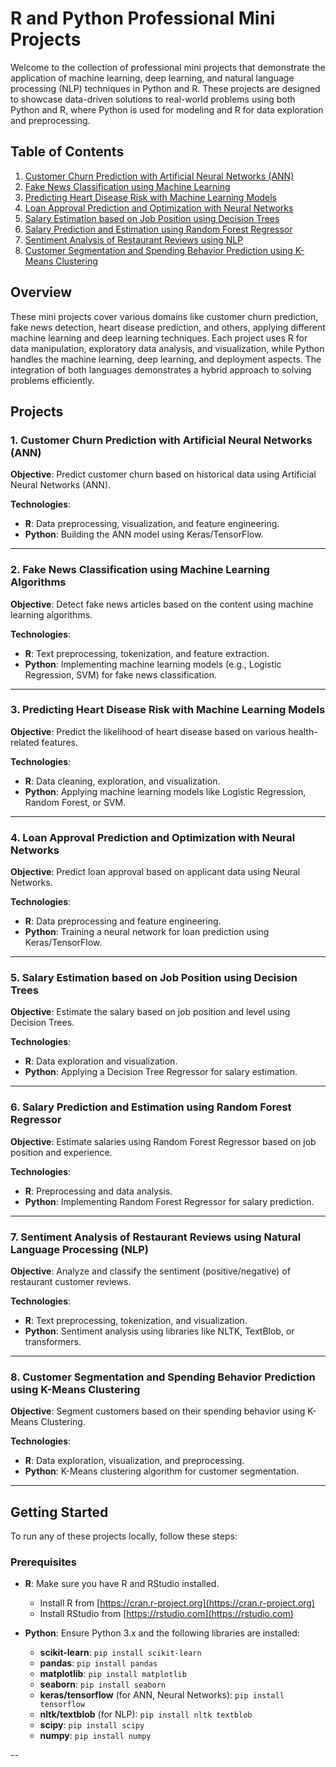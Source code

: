 # R and Python Professional Mini Projects

Welcome to the collection of professional mini projects that demonstrate the application of machine learning, deep learning, and natural language processing (NLP) techniques in Python and R. These projects are designed to showcase data-driven solutions to real-world problems using both Python and R, where Python is used for modeling and R for data exploration and preprocessing.

## Table of Contents

1. [Customer Churn Prediction with Artificial Neural Networks (ANN)](#1-customer-churn-prediction-with-artificial-neural-networks-ann)
2. [Fake News Classification using Machine Learning](#2-fake-news-classification-using-machine-learning-algorithms)
3. [Predicting Heart Disease Risk with Machine Learning Models](#3-predicting-heart-disease-risk-with-machine-learning-models)
4. [Loan Approval Prediction and Optimization with Neural Networks](#4-loan-approval-prediction-and-optimization-with-neural-networks)
5. [Salary Estimation based on Job Position using Decision Trees](#5-salary-estimation-based-on-job-position-using-decision-trees)
6. [Salary Prediction and Estimation using Random Forest Regressor](#6-salary-prediction-and-estimation-using-random-forest-regressor)
7. [Sentiment Analysis of Restaurant Reviews using NLP](#7-sentiment-analysis-of-restaurant-reviews-using-natural-language-processing-nlp)
8. [Customer Segmentation and Spending Behavior Prediction using K-Means Clustering](#8-customer-segmentation-and-spending-behavior-prediction-using-k-means-clustering)

## Overview

These mini projects cover various domains like customer churn prediction, fake news detection, heart disease prediction, and others, applying different machine learning and deep learning techniques. Each project uses R for data manipulation, exploratory data analysis, and visualization, while Python handles the machine learning, deep learning, and deployment aspects. The integration of both languages demonstrates a hybrid approach to solving problems efficiently.

## Projects

### 1. Customer Churn Prediction with Artificial Neural Networks (ANN)

**Objective**: Predict customer churn based on historical data using Artificial Neural Networks (ANN).

**Technologies**:
- **R**: Data preprocessing, visualization, and feature engineering.
- **Python**: Building the ANN model using Keras/TensorFlow.

---

### 2. Fake News Classification using Machine Learning Algorithms

**Objective**: Detect fake news articles based on the content using machine learning algorithms.

**Technologies**:
- **R**: Text preprocessing, tokenization, and feature extraction.
- **Python**: Implementing machine learning models (e.g., Logistic Regression, SVM) for fake news classification.

---

### 3. Predicting Heart Disease Risk with Machine Learning Models

**Objective**: Predict the likelihood of heart disease based on various health-related features.

**Technologies**:
- **R**: Data cleaning, exploration, and visualization.
- **Python**: Applying machine learning models like Logistic Regression, Random Forest, or SVM.

---

### 4. Loan Approval Prediction and Optimization with Neural Networks

**Objective**: Predict loan approval based on applicant data using Neural Networks.

**Technologies**:
- **R**: Data preprocessing and feature engineering.
- **Python**: Training a neural network for loan prediction using Keras/TensorFlow.

---

### 5. Salary Estimation based on Job Position using Decision Trees

**Objective**: Estimate the salary based on job position and level using Decision Trees.

**Technologies**:
- **R**: Data exploration and visualization.
- **Python**: Applying a Decision Tree Regressor for salary estimation.

---

### 6. Salary Prediction and Estimation using Random Forest Regressor

**Objective**: Estimate salaries using Random Forest Regressor based on job position and experience.

**Technologies**:
- **R**: Preprocessing and data analysis.
- **Python**: Implementing Random Forest Regressor for salary prediction.

---

### 7. Sentiment Analysis of Restaurant Reviews using Natural Language Processing (NLP)

**Objective**: Analyze and classify the sentiment (positive/negative) of restaurant customer reviews.

**Technologies**:
- **R**: Text preprocessing, tokenization, and visualization.
- **Python**: Sentiment analysis using libraries like NLTK, TextBlob, or transformers.

---

### 8. Customer Segmentation and Spending Behavior Prediction using K-Means Clustering

**Objective**: Segment customers based on their spending behavior using K-Means Clustering.

**Technologies**:
- **R**: Data exploration, visualization, and preprocessing.
- **Python**: K-Means clustering algorithm for customer segmentation.

---

## Getting Started

To run any of these projects locally, follow these steps:

### Prerequisites

- **R**: Make sure you have R and RStudio installed.
  - Install R from [https://cran.r-project.org](https://cran.r-project.org)
  - Install RStudio from [https://rstudio.com](https://rstudio.com)
  
- **Python**: Ensure Python 3.x and the following libraries are installed:
  - **scikit-learn**: `pip install scikit-learn`
  - **pandas**: `pip install pandas`
  - **matplotlib**: `pip install matplotlib`
  - **seaborn**: `pip install seaborn`
  - **keras/tensorflow** (for ANN, Neural Networks): `pip install tensorflow`
  - **nltk/textblob** (for NLP): `pip install nltk textblob`
  - **scipy**: `pip install scipy`
  - **numpy**: `pip install numpy`

--
